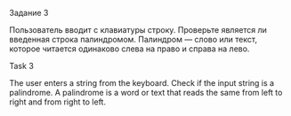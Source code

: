 Задание 3

Пользователь вводит с клавиатуры строку. Проверьте является ли введенная строка палиндромом.
Палиндром — слово или текст, которое читается одинаково слева на право и справа на лево.

Task 3

The user enters a string from the keyboard. Check if the input string is a palindrome.
A palindrome is a word or text that reads the same from left to right and from right to left.
